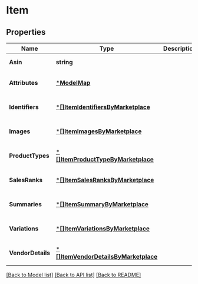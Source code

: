 # Item

## Properties
Name | Type | Description | Notes
------------ | ------------- | ------------- | -------------
**Asin** | **string** |  | [default to null]
**Attributes** | [***ModelMap**](map.md) |  | [optional] [default to null]
**Identifiers** | [***[]ItemIdentifiersByMarketplace**](array.md) |  | [optional] [default to null]
**Images** | [***[]ItemImagesByMarketplace**](array.md) |  | [optional] [default to null]
**ProductTypes** | [***[]ItemProductTypeByMarketplace**](array.md) |  | [optional] [default to null]
**SalesRanks** | [***[]ItemSalesRanksByMarketplace**](array.md) |  | [optional] [default to null]
**Summaries** | [***[]ItemSummaryByMarketplace**](array.md) |  | [optional] [default to null]
**Variations** | [***[]ItemVariationsByMarketplace**](array.md) |  | [optional] [default to null]
**VendorDetails** | [***[]ItemVendorDetailsByMarketplace**](array.md) |  | [optional] [default to null]

[[Back to Model list]](../README.md#documentation-for-models) [[Back to API list]](../README.md#documentation-for-api-endpoints) [[Back to README]](../README.md)

